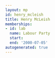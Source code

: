 ```yaml
---
layout: mp
id: henry_mcleish
title: Henry McLeish
memberships:
- id: lab
  name: Labour Party
  start: 
  end: '2000-07-05'
autogenerated: true
---
```

